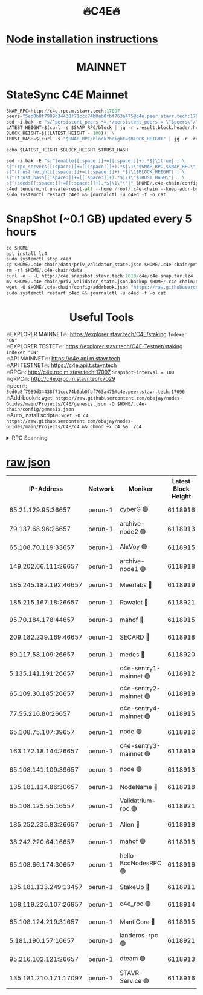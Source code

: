 <h1 align="center"> 🔥C4E🔥</h1>

[Node installation instructions](https://github.com/obajay/nodes-Guides/tree/main/Projects/C4E)
=

<h1 align="center"> MAINNET</h1>

# StateSync C4E Mainnet
```python
SNAP_RPC=http://c4e.rpc.m.stavr.tech:17097
peers="5ed0b8f7989d34438f71ccc74b0ab0fbf763a475@c4e.peer.stavr.tech:17096"
sed -i.bak -e "s/^persistent_peers *=.*/persistent_peers = \"$peers\"/" $HOME/.c4e-chain/config/config.toml
LATEST_HEIGHT=$(curl -s $SNAP_RPC/block | jq -r .result.block.header.height); \
BLOCK_HEIGHT=$((LATEST_HEIGHT - 100)); \
TRUST_HASH=$(curl -s "$SNAP_RPC/block?height=$BLOCK_HEIGHT" | jq -r .result.block_id.hash)

echo $LATEST_HEIGHT $BLOCK_HEIGHT $TRUST_HASH

sed -i.bak -E "s|^(enable[[:space:]]+=[[:space:]]+).*$|\1true| ; \
s|^(rpc_servers[[:space:]]+=[[:space:]]+).*$|\1\"$SNAP_RPC,$SNAP_RPC\"| ; \
s|^(trust_height[[:space:]]+=[[:space:]]+).*$|\1$BLOCK_HEIGHT| ; \
s|^(trust_hash[[:space:]]+=[[:space:]]+).*$|\1\"$TRUST_HASH\"| ; \
s|^(seeds[[:space:]]+=[[:space:]]+).*$|\1\"\"|" $HOME/.c4e-chain/config/config.toml
c4ed tendermint unsafe-reset-all --home /root/.c4e-chain --keep-addr-book
sudo systemctl restart c4ed && journalctl -u c4ed -f -o cat
```
# SnapShot (~0.1 GB) updated every 5 hours
```python
cd $HOME
apt install lz4
sudo systemctl stop c4ed
cp $HOME/.c4e-chain/data/priv_validator_state.json $HOME/.c4e-chain/priv_validator_state.json.backup
rm -rf $HOME/.c4e-chain/data
curl -o - -L http://c4e.snapshot.stavr.tech:1018/c4e/c4e-snap.tar.lz4 | lz4 -c -d - | tar -x -C $HOME/.c4e-chain --strip-components 2
mv $HOME/.c4e-chain/priv_validator_state.json.backup $HOME/.c4e-chain/data/priv_validator_state.json
wget -O $HOME/.c4e-chain/config/addrbook.json "https://raw.githubusercontent.com/obajay/nodes-Guides/main/Projects/C4E/addrbook.json"
sudo systemctl restart c4ed && journalctl -u c4ed -f -o cat
```
 <h1 align="center"> Useful Tools</h1>

🔥EXPLORER MAINNET🔥:  https://explorer.stavr.tech/C4E/staking            `Indexer "ON"` \
🔥EXPLORER TESTET🔥:   https://explorer.stavr.tech/C4E-Testnet/staking     `Indexer "ON"` \
🔥API MAINNET🔥:       https://c4e.api.m.stavr.tech \
🔥API TESTNET🔥:       https://c4e.api.t.stavr.tech \
🔥RPC🔥:               http://c4e.rpc.m.stavr.tech:17097                  `Snapshot-interval = 100` \
🔥gRPC🔥:              http://c4e.grpc.m.stavr.tech:7029 \
🔥peer🔥:              `5ed0b8f7989d34438f71ccc74b0ab0fbf763a475@c4e.peer.stavr.tech:17096` \
🔥Addrbook🔥:    ```wget https://raw.githubusercontent.com/obajay/nodes-Guides/main/Projects/C4E/genesis.json -O $HOME/.c4e-chain/config/genesis.json``` \
🔥Auto_install script🔥: ```wget -O c4 https://raw.githubusercontent.com/obajay/nodes-Guides/main/Projects/C4E/c4 && chmod +x c4 && ./c4```





<details>
<summary>RPC Scanning</summary>

<h2 align="center"> We scan nodes in real time every 4 hours. And we provide the final result of RPC endpoints.
We cannot influence the operation of these nodes in any way. </h2>


```python
If Voting Power is higher than 0 --> then the Node is a validator of the network and may be subject to attack and be a potential threat to the chain.
```
```python
We marked such validators with a red symbol
```

</details>

[raw json](https://rpc-check.c4e.stavr.tech/c4e/rpc-c4e-result.json)
=



<table><tr><th>IP-Address</th><th>Network</th><th>Moniker</th><th>Latest Block Height</th><th>Earliest Block Height</th><th>Catching Up</th><th>Voting Power</th><th>Scan Time</th></tr><tr><td>65.21.129.95:36657</td><td>perun-1</td><td>cyberG 🟢</td><td>6118916</td><td>0</td><td>False</td><td>0</td><td>2023-12-03T01:10:44.896125060UTC</td></tr><tr><td>79.137.68.96:26657</td><td>perun-1</td><td>archive-node2 🟢</td><td>6118913</td><td>1</td><td>False</td><td>0</td><td>2023-12-03T01:10:27.761607970UTC</td></tr><tr><td>65.108.70.119:33657</td><td>perun-1</td><td>AlxVoy 🟢</td><td>6118915</td><td>1</td><td>False</td><td>0</td><td>2023-12-03T01:10:44.554154399UTC</td></tr><tr><td>149.202.66.111:26657</td><td>perun-1</td><td>archive-node1 🟢</td><td>6118918</td><td>1</td><td>False</td><td>0</td><td>2023-12-03T01:11:01.489375656UTC</td></tr><tr><td>185.245.182.192:46657</td><td>perun-1</td><td>Meerlabs 🔴</td><td>6118919</td><td>1051501</td><td>False</td><td>493550</td><td>2023-12-03T01:11:07.367935687UTC</td></tr><tr><td>185.215.167.18:26657</td><td>perun-1</td><td>Rawalot 🔴</td><td>6118921</td><td>1090501</td><td>False</td><td>579034</td><td>2023-12-03T01:11:19.672287350UTC</td></tr><tr><td>95.70.184.178:44657</td><td>perun-1</td><td>mahof 🔴</td><td>6118915</td><td>2342001</td><td>False</td><td>1357006</td><td>2023-12-03T01:10:43.738100253UTC</td></tr><tr><td>209.182.239.169:46657</td><td>perun-1</td><td>SECARD 🔴</td><td>6118918</td><td>2616101</td><td>False</td><td>675729</td><td>2023-12-03T01:10:58.712298918UTC</td></tr><tr><td>89.117.58.109:26657</td><td>perun-1</td><td>medes 🔴</td><td>6118920</td><td>2826001</td><td>False</td><td>471345</td><td>2023-12-03T01:11:14.474297928UTC</td></tr><tr><td>5.135.141.191:26657</td><td>perun-1</td><td>c4e-sentry1-mainnet 🟢</td><td>6118912</td><td>4267001</td><td>False</td><td>0</td><td>2023-12-03T01:10:26.966482112UTC</td></tr><tr><td>65.109.30.185:26657</td><td>perun-1</td><td>c4e-sentry2-mainnet 🟢</td><td>6118919</td><td>5186001</td><td>False</td><td>0</td><td>2023-12-03T01:11:06.961674744UTC</td></tr><tr><td>77.55.216.80:26657</td><td>perun-1</td><td>c4e-sentry4-mainnet 🟢</td><td>6118915</td><td>5187001</td><td>False</td><td>0</td><td>2023-12-03T01:10:44.154279265UTC</td></tr><tr><td>65.108.75.107:39657</td><td>perun-1</td><td>node 🟢</td><td>6118916</td><td>5198801</td><td>False</td><td>0</td><td>2023-12-03T01:10:47.726200242UTC</td></tr><tr><td>163.172.18.144:26657</td><td>perun-1</td><td>c4e-sentry3-mainnet 🟢</td><td>6118919</td><td>5286001</td><td>False</td><td>0</td><td>2023-12-03T01:11:07.982618004UTC</td></tr><tr><td>65.108.141.109:39657</td><td>perun-1</td><td>node 🟢</td><td>6118913</td><td>5303301</td><td>False</td><td>0</td><td>2023-12-03T01:10:30.131086154UTC</td></tr><tr><td>135.181.114.86:30657</td><td>perun-1</td><td>NodeName 🔴</td><td>6118918</td><td>5508301</td><td>False</td><td>333717</td><td>2023-12-03T01:11:01.920158143UTC</td></tr><tr><td>65.108.125.55:16557</td><td>perun-1</td><td>Validatrium-rpc 🟢</td><td>6118921</td><td>5551301</td><td>False</td><td>0</td><td>2023-12-03T01:11:16.981205722UTC</td></tr><tr><td>185.252.235.83:26657</td><td>perun-1</td><td>Alien 🔴</td><td>6118918</td><td>5736001</td><td>False</td><td>380508</td><td>2023-12-03T01:11:02.304537007UTC</td></tr><tr><td>38.242.220.64:16657</td><td>perun-1</td><td>mahof 🟢</td><td>6118918</td><td>5980001</td><td>False</td><td>0</td><td>2023-12-03T01:10:59.145978354UTC</td></tr><tr><td>65.108.66.174:30657</td><td>perun-1</td><td>hello-BccNodesRPC 🟢</td><td>6118916</td><td>5985401</td><td>False</td><td>0</td><td>2023-12-03T01:10:45.218331294UTC</td></tr><tr><td>135.181.133.249:13457</td><td>perun-1</td><td>StakeUp 🔴</td><td>6118911</td><td>6015001</td><td>False</td><td>1357007</td><td>2023-12-03T01:10:18.444867978UTC</td></tr><tr><td>168.119.226.107:26957</td><td>perun-1</td><td>c4e_rpc 🟢</td><td>6118914</td><td>6018914</td><td>False</td><td>0</td><td>2023-12-03T01:10:36.658395416UTC</td></tr><tr><td>65.108.124.219:31657</td><td>perun-1</td><td>MantiCore 🔴</td><td>6118915</td><td>6018915</td><td>False</td><td>837469</td><td>2023-12-03T01:10:43.249444209UTC</td></tr><tr><td>5.181.190.157:16657</td><td>perun-1</td><td>landeros-rpc 🟢</td><td>6118921</td><td>6106001</td><td>False</td><td>0</td><td>2023-12-03T01:11:19.364252208UTC</td></tr><tr><td>95.216.102.121:26657</td><td>perun-1</td><td>dteam 🟢</td><td>6118913</td><td>6117001</td><td>False</td><td>0</td><td>2023-12-03T01:10:27.339893316UTC</td></tr><tr><td>135.181.210.171:17097</td><td>perun-1</td><td>STAVR-Service 🟢</td><td>6118916</td><td>6118001</td><td>False</td><td>0</td><td>2023-12-03T01:10:50.162231447UTC</td></tr></table>
